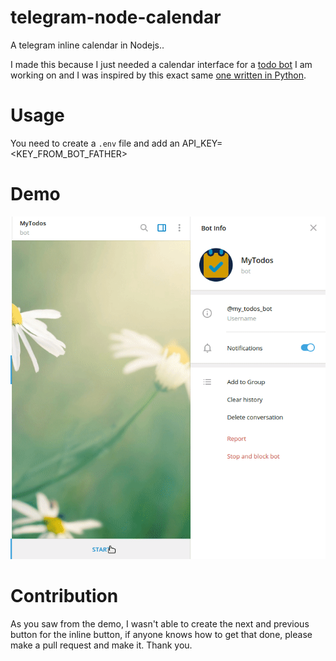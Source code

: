 # telegram-node-calendar
A telegram inline calendar in Nodejs..

I made this because I just needed a calendar interface for a [todo bot](https://github.com/Rotimi-Best/mytodos) I am working on and I was inspired by this exact same [one written in Python](https://github.com/unmonoqueteclea/calendar-telegram).

# Usage
You need to create a `.env` file and add an API_KEY=<KEY_FROM_BOT_FATHER>


# Demo
![](demo.gif)

# Contribution
As you saw from the demo, I wasn't able to create the next and previous button for the inline button, if anyone knows how to get that done, please make a pull request and make it. Thank you.